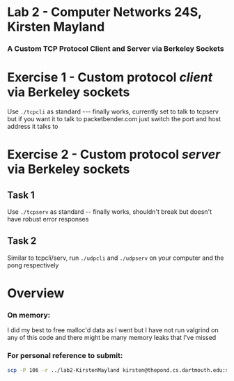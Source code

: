 # Lab 2 - Computer Networks 24S, Kirsten Mayland
### A Custom TCP Protocol Client and Server via Berkeley Sockets

# Exercise 1 - Custom protocol _client_ via Berkeley sockets

Use `./tcpcli` as standard --- finally works, currently set to talk to tcpserv but if you want it to talk to packetbender.com just switch the port and host address it talks to

# Exercise 2 - Custom protocol _server_ via Berkeley sockets
## Task 1
Use `./tcpserv` as standard -- finally works, shouldn't break but doesn't have robust error responses

## Task 2
Similar to tcpcli/serv, run `./udpcli` and `./udpserv` on your computer and the pong respectively

# Overview
### On memory:
I did my best to free malloc'd data as I went but I have not run valgrind on any of this code and there might be many memory leaks that I've missed

### For personal reference to submit:
```bash
scp -P 106 -r ../lab2-KirstenMayland kirsten@thepond.cs.dartmouth.edu:submissions/lab2
```